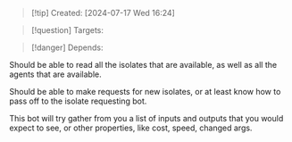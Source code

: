 
>[!tip] Created: [2024-07-17 Wed 16:24]

>[!question] Targets: 

>[!danger] Depends: 

Should be able to read all the isolates that are available, as well as all the agents that are available.

Should be able to make requests for new isolates, or at least know how to pass off to the isolate requesting bot.

This bot will try gather from you a list of inputs and outputs that you would expect to see, or other properties, like cost, speed, changed args.